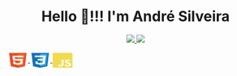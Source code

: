 ## <h1 align="center">Hello 👋!!! I'm André Silveira </h1>

<div display:flex>
  <div align="center">
    <a href="https://github.com/andresilveira1">
    <img height="180em" src="https://github-readme-stats.vercel.app/api?username=andresilveira1&show_icons=true&theme=dracula&include_all_commits=true&count_private=true"/>
    <img height="180em" src="https://github-readme-stats.vercel.app/api/top-langs/?username=andresilveira1&layout=compact&langs_count=7&theme=dracula"/>
  </div>

  <div style="display: inline"><br>
    <img align="center" alt="Rafa-HTML" height="30" width="40" src="https://raw.githubusercontent.com/devicons/devicon/master/icons/html5/html5-original.svg">
    <img align="center" alt="Rafa-CSS" height="30" width="40" src="https://raw.githubusercontent.com/devicons/devicon/master/icons/css3/css3-original.svg">
    <img align="center" alt="Rafa-Js" height="30" width="40" src="https://raw.githubusercontent.com/devicons/devicon/master/icons/javascript/javascript-plain.svg">
  </div>
  
  ##
</div>

